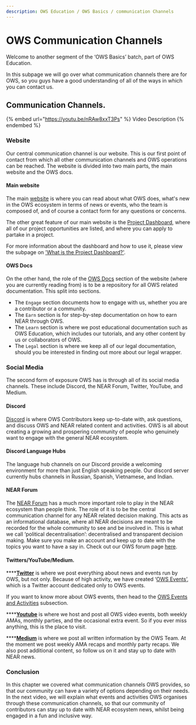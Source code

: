```yaml
---
description: OWS Education / OWS Basics / communication Channels
---
```


# OWS Communication Channels

Welcome to another segment of the ‘OWS Basics’ batch, part of OWS Education.

In this subpage we will go over what communication channels there are for OWS, so you guys have a good understanding of all of the ways in which you can contact us.

## Communication Channels.

{% embed url="https://youtu.be/nRAw8xxT3Ps" %}
Video Description
{% endembed %}

### Website

Our central communication channel is our website. This is our first point of contact from which all other communication channels and OWS operations can be reached. The website is divided into two main parts, the main website and the OWS docs.

#### Main website

The main [website](https://www.openwebsandbox.org) is where you can read about what OWS does, what's new in the OWS ecosystem in terms of news or events, who the team is composed of, and of course a contact form for any questions or concerns.

The other great feature of our main website is the [Project Dashboard](https://www.openwebsandbox.org/projects-dashboard), where all of our project opportunities are listed, and where you can apply to partake in a project.

For more information about the dashboard and how to use it, please view the subpage on ['What is the Project Dashboard?'](what-is-the-project-dashboard.md).

#### OWS Docs

On the other hand, the role of the [OWS Docs](https://docs.openwebsandbox.org) section of the website (where you are currently reading from) is to be a repository for all OWS related documentation. This split into sections.&#x20;

* The `Engage` section documents how to engage with us, whether you are a contributor or a community.
* The `Earn` section  is for step-by-step documentation on how to earn NEAR through OWS.
* The `Learn` section is where we post educational documentation such as OWS Education, which includes our tutorials, and any other content by us or collaborators of OWS.
* The `Legal` section is where we keep all of our legal documentation, should you be interested in finding out more about our legal wrapper.

### Social Media

The second form of exposure OWS has is through all of its social media channels. These include Discord, the NEAR Forum, Twitter, YouTube, and Medium.

#### Discord

[Discord](https://discord.com/invite/U4PAG4NCna) is where OWS Contributors keep up-to-date with, ask questions, and discuss OWS and NEAR related content and activities. OWS is all about creating a growing and prospering community of people who genuinely want to engage with the general NEAR ecosystem.

#### Discord Language Hubs

The language hub channels on our Discord provide a welcoming environment for more than just English speaking people. Our discord server currently hubs channels in Russian, Spanish, Vietnamese, and Indian.

#### NEAR Forum

The [NEAR Forum](https://gov.near.org) has a much more important role to play in the NEAR ecosystem than people think. The role of it is to be the central communication channel for any NEAR related decision making. This acts as an informational database, where all NEAR decisions are meant to be recorded for the whole community to see and be involved in. This is what we call ‘political decentralisation’: decentralised and transparent decision making. Make sure you make an account and keep up to date with the topics you want to have a say in. Check out our OWS forum page [here](https://gov.near.org/c/open-web-sandbox/59).&#x20;

#### Twitters/YouTube/Medium.

****[**Twitter**](https://twitter.com/OpenWebSandbox) is where we post everything about news and events run by OWS, but not only. Because of high activity, we have created ‘[OWS Events’](https://twitter.com/OWS\_Events), which is a Twitter account dedicated only to OWS events. &#x20;

If you want to know more about OWS events, then head to the [OWS Events and Activities](ows-events-and-activities.md) subsection.

****[**Youtube**](https://www.youtube.com/channel/UC7TUaIxZM1HbdI\_NLSwiDug) is where we host and post all OWS video events, both weekly AMAs, monthly parties, and the occasional extra event. So if you ever miss anything, this is the place to visit.

****[**Medium**](https://medium.com/open-web-sandbox-near/tagged/open-web-sandbox) is where we post all written information by the OWS Team. At the moment we post weekly AMA recaps and monthly party recaps. We also post additional content, so follow us on it and stay up to date with NEAR news.

### Conclusion

In this chapter we covered what communication channels OWS provides, so that our community can have a variety of options depending on their needs. In the next video, we will explain what events and activities OWS organises through these communication channels, so that our community of contributors can stay up to date with NEAR ecosystem news, whilst being engaged in a fun and inclusive way.
